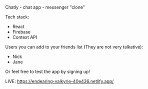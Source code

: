 Chatly - chat app - messenger "clone"

Tech stack:

- React
- Firebase
- Context API

Users you can add to your friends list (They are not very talkative):

- Nick
- Jane

Or feel free to test the app by signing up!

LIVE: https://endearing-valkyrie-40e436.netlify.app/
